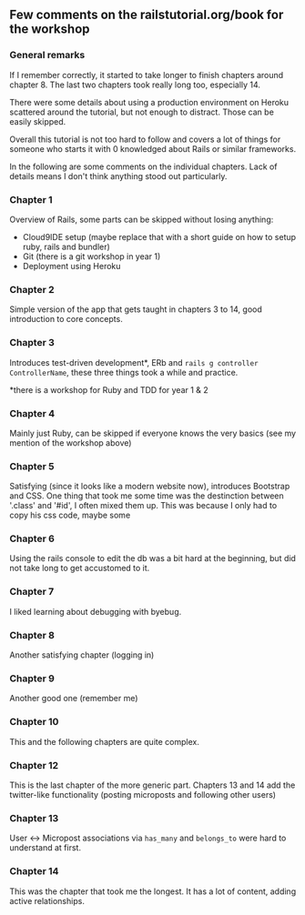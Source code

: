 ## Few comments on the railstutorial.org/book for the workshop

###  General remarks

If I remember correctly, it started to take longer to finish chapters around
chapter 8. The last two chapters took really long too, especially 14.

There were some details about using a production environment on Heroku
scattered around the tutorial, but not enough to distract. Those can be easily
skipped.

Overall this tutorial is not too hard to follow and covers a lot of things for
someone who starts it with 0 knowledged about Rails or similar frameworks.

In the following are some comments on the individual chapters.
Lack of details means I don't think anything stood out particularly.

### Chapter 1

Overview of Rails, some parts can be skipped without losing anything:

* Cloud9IDE setup (maybe replace that with a short guide on how to
  setup ruby, rails and bundler)
* Git (there is a git workshop in year 1)
* Deployment using Heroku


### Chapter 2

Simple version of the app that gets taught in chapters 3 to 14, good
introduction to core concepts.

### Chapter 3

Introduces test-driven development*, ERb and `rails g controller
ControllerName`, these three things took a while and practice.

*there is a workshop for Ruby and TDD for year 1 & 2

### Chapter 4

Mainly just Ruby, can be skipped if everyone knows the very basics (see my
mention of the workshop above)

### Chapter 5

Satisfying (since it looks like a modern website now), introduces Bootstrap and 
CSS. One thing that took me some time was the destinction between '.class' and 
'#id', I often mixed them up. This was because I only had to copy his css code,
maybe some 

### Chapter 6

Using the rails console to edit the db was a bit hard at the beginning, but did
not take long to get accustomed to it.

### Chapter 7

I liked learning about debugging with byebug.

### Chapter 8

Another satisfying chapter (logging in)

### Chapter 9

Another good one (remember me)

### Chapter 10

This and the following chapters are quite complex.

### Chapter 12

This is the last chapter of the more generic part. Chapters 13 and 14 add the
twitter-like functionality (posting microposts and following other users)

### Chapter 13

User <-> Micropost associations via `has_many` and `belongs_to` were hard to
understand at first.

### Chapter 14

This was the chapter that took me the longest. It has a lot of content,
adding active relationships.
